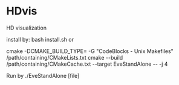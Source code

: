 # HDvis
HD visualization

install by: bash install.sh or

cmake -DCMAKE_BUILD_TYPE= -G "CodeBlocks - Unix Makefiles" /path/containing/CMakeLists.txt
cmake --build /path/containing/CMakeCache.txt --target EveStandAlone -- -j 4

Run by ./EveStandAlone [file]